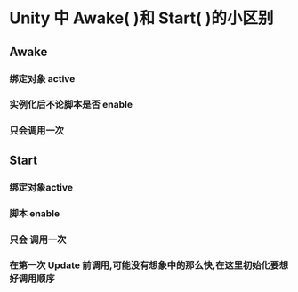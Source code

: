 # Unity 中 Awake( )和 Start( )的小区别

## Awake

### 绑定对象 active

### 实例化后不论脚本是否 enable

### 只会调用一次

## Start

### 绑定对象active

### 脚本 enable

### 只会 调用一次

### 在第一次 Update 前调用,可能没有想象中的那么快,在这里初始化要想好调用顺序
